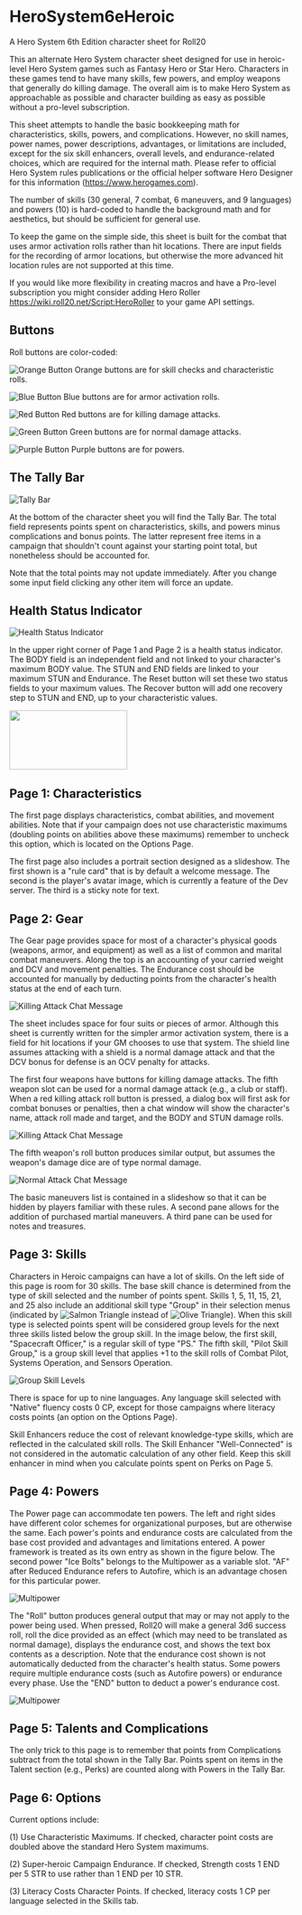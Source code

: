 # HeroSystem6eHeroic
A Hero System 6th Edition character sheet for Roll20

This an alternate Hero System character sheet designed for use in heroic-level Hero System games such as Fantasy Hero or Star Hero. Characters in these games tend to have many skills, few powers, and employ weapons that generally do killing damage. The overall aim is to make Hero System as approachable as possible and character building as easy as possible without a pro-level subscription.

This sheet attempts to handle the basic bookkeeping math for characteristics, skills, powers, and complications. However, no skill names, power names, power descriptions, advantages, or limitations are included, except for the six skill enhancers, overall levels, and endurance-related choices, which are required for the internal math. Please refer to official Hero System rules publications or the official helper software Hero Designer for this information (https://www.herogames.com).

The number of skills (30 general, 7 combat, 6 maneuvers, and 9 languages) and powers (10) is hard-coded to handle the background math and for aesthetics, but should be sufficient for general use.

To keep the game on the simple side, this sheet is built for the combat that uses armor activation rolls rather than hit locations. There are input fields for the recording of armor locations, but otherwise the more advanced hit location rules are not supported at this time.

If you would like more flexibility in creating macros and have a Pro-level subscription you might consider adding Hero Roller https://wiki.roll20.net/Script:HeroRoller to your game API settings.

## Buttons
Roll buttons are color-coded:

![Orange Button](/HeroSystem6eHeroic/images/OrangeButton.png) Orange buttons are for skill checks and characteristic rolls.

![Blue Button](/HeroSystem6eHeroic/images/BlueButton.png) Blue buttons are for armor activation rolls.

![Red Button](/HeroSystem6eHeroic/images/RedButton.png) Red buttons are for killing damage attacks.

![Green Button](/HeroSystem6eHeroic/images/GreenButton.png) Green buttons are for normal damage attacks.

![Purple Button](/HeroSystem6eHeroic/images/PurpleButton.png) Purple buttons are for powers.

## The Tally Bar

![Tally Bar](/HeroSystem6eHeroic/images/TallyBar.png)

At the bottom of the character sheet you will find the Tally Bar. The total field represents points spent on characteristics, skills, and powers minus complications and bonus points. The latter represent free items in a campaign that shouldn't count against your starting point total, but nonetheless should be accounted for.

Note that the total points may not update immediately. After you change some input field clicking any other item will force an update.

## Health Status Indicator

![Health Status Indicator](/HeroSystem6eHeroic/images/HealthStatus.png)

In the upper right corner of Page 1 and Page 2 is a health status indicator. The BODY field is an independent field and not linked to your character's maximum BODY value. The STUN and END fields are linked to your maximum STUN and Endurance. The Reset button will set these two status fields to your maximum values. The Recover button will add one recovery step to STUN and END, up to your characteristic values.

<img src="https://github.com/Roll20/roll20-character-sheets/blob/master/HeroSystem6eHeroic/images/screenshot-01.png" style="width:209px;height:105px;">

## Page 1: Characteristics

The first page displays characteristics, combat abilities, and movement abilities. Note that if your campaign does not use characteristic maximums (doubling points on abilities above these maximums) remember to uncheck this option, which is located on the Options Page.

The first page also includes a portrait section designed as a slideshow. The first shown is a "rule card" that is by default a welcome message. The second is the player's avatar image, which is currently a feature of the Dev server. The third is a sticky note for text.

## Page 2: Gear

The Gear page provides space for most of a character's physical goods (weapons, armor, and equipment) as well as a list of common and marital combat maneuvers. Along the top is an accounting of your carried weight and DCV and movement penalties. The Endurance cost should be accounted for manually by deducting points from the character's health status at the end of each turn.

![Killing Attack Chat Message](/HeroSystem6eHeroic/images/encumbrance.png)

The sheet includes space for four suits or pieces of armor. Although this sheet is currently written for the simpler armor activation system, there is a field for hit locations if your GM chooses to use that system. The shield line assumes attacking with a shield is a normal damage attack and that the DCV bonus for defense is an OCV penalty for attacks.

The first four weapons have buttons for killing damage attacks. The fifth weapon slot can be used for a normal damage attack (e.g., a club or staff). When a red killing attack roll button is pressed, a dialog box will first ask for combat bonuses or penalties, then a chat window will show the character's name, attack roll made and target, and the BODY and STUN damage rolls.

![Killing Attack Chat Message](/HeroSystem6eHeroic/images/RedButtonChat.png)

The fifth weapon's roll button produces similar output, but assumes the weapon's damage dice are of type normal damage.

![Normal Attack Chat Message](/HeroSystem6eHeroic/images/GreenButtonChat.png)

The basic maneuvers list is contained in a slideshow so that it can be hidden by players familiar with these rules. A second pane allows for the addition of purchased martial maneuvers. A third pane can be used for notes and treasures.

## Page 3: Skills

Characters in Heroic campaigns can have a lot of skills. On the left side of this page is room for 30 skills. The base skill chance is determined from the type of skill selected and the number of points spent. Skills 1, 5, 11, 15, 21, and 25 also include an additional skill type "Group" in their selection menus (indicated by ![Salmon Triangle](/HeroSystem6eHeroic/images/selectionGroup.png) instead of ![Olive Triangle](/HeroSystem6eHeroic/images/selectionStandard.png)). When this skill type is selected points spent will be considered group levels for the next three skills listed below the group skill. In the image below, the first skill, "Spacecraft Officer," is a regular skill of type "PS." The fifth skill, "Pilot Skill Group," is a group skill level that applies +1 to the skill rolls of Combat Pilot, Systems Operation, and Sensors Operation.

![Group Skill Levels](/HeroSystem6eHeroic/images/GroupSkillLevels.png)

There is space for up to nine languages. Any language skill selected with "Native" fluency costs 0 CP, except for those campaigns where literacy costs points (an option on the Options Page).

Skill Enhancers reduce the cost of relevant knowledge-type skills, which are reflected in the calculated skill rolls. The Skill Enhancer "Well-Connected" is not considered in the automatic calculation of any other field. Keep this skill enhancer in mind when you calculate points spent on Perks on Page 5.

## Page 4: Powers

The Power page can accommodate ten powers. The left and right sides have different color schemes for organizational purposes, but are otherwise the same. Each power's points and endurance costs are calculated from the base cost provided and advantages and limitations entered. A power framework is treated as its own entry as shown in the figure below. The second power "Ice Bolts" belongs to the Multipower as a variable slot. "AF" after Reduced Endurance refers to Autofire, which is an advantage chosen for this particular power.

![Multipower](/HeroSystem6eHeroic/images/Multipower.png)

The "Roll" button produces general output that may or may not apply to the power being used. When pressed, Roll20 will make a general 3d6 success roll, roll the dice provided as an effect (which may need to be translated as normal damage), displays the endurance cost, and shows the text box contents as a description. Note that the endurance cost shown is not automatically deducted from the character's health status. Some powers require multiple endurance costs (such as Autofire powers) or endurance every phase. Use the "END" button to deduct a power's endurance cost.

![Multipower](/HeroSystem6eHeroic/images/PurpleButtonChat.png)

## Page 5: Talents and Complications

The only trick to this page is to remember that points from Complications subtract from the total shown in the Tally Bar. Points spent on items in the Talent section (e.g., Perks) are counted along with Powers in the Tally Bar.  

## Page 6: Options

Current options include:

(1) Use Characteristic Maximums. If checked, character point costs are doubled above the standard Hero System maximums.

(2) Super-heroic Campaign Endurance. If checked, Strength costs 1 END per 5 STR to use rather than 1 END per 10 STR.

(3) Literacy Costs Character Points. If checked, literacy costs 1 CP per language selected in the Skills tab. 
